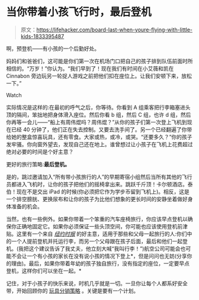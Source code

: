 # 当你带着小孩飞行时，最后登机

> 原文：<https://lifehacker.com/board-last-when-youre-flying-with-little-kids-1833395487>

啊，预登机——有小孩的一个后勤好处。

妈妈们和爸爸们，这可能是你们第一次在机场门口把自己的孩子排到队伍前面时所相信的。“万岁！”你认为。“我们早到了！现在我们有时间在小艾薇和凯在 Cinnabon 旁边玩另一轮捉人游戏之前把他们扣在座位上。让我们安顿下来，放松一下。”

Watch

实际情况是这样的:在最初的呼气之后，你等待。你看到 A 组乘客把行李箱塞进头顶的隔间，笨拙地把身体滑入座位。然后你看 b 组，然后 C 组，也许 d 组，然后你再等一会儿——“船上有周伟焜吗？周伟焜？”从你的孩子们第一次登上飞机到现在已经 40 分钟了，他们正在失去控制。又要去洗手间了。另一个已经翻遍了你带给她的整盒惊喜玩具，还有零食。大家或热，或冷，或哭。“还要多久？”你的孩子发牢骚。你向窗外望去，发现自己还在地上。谁曾想过让小孩子在飞机上花费超过绝对必要的时间是个好主意？

更好的旅行策略:**最后登机。**

是的，跳过邀请加入“所有带小孩旅行的人”的早期寄宿小组然后当所有其他的飞行员都进入飞机时，让你的孩子把他们的摇椅拿出来。跳跃千斤顶！卡尔顿酒店。泰伯！现在不是交出 iPad 的时候(你必须把它作为学步币留到飞机上)。相反，这是一个排空膀胱、更换尿布和让你的孩子为比他们想象的更长时间的安静坐着做好身体准备的机会。

当然，也有一些例外。如果你带着一个笨重的汽车座椅旅行，你应该早点登机以确保你正确地固定它。如果你必须保证一些头顶空间，你可能也应该使用登机前津贴。这里有一个来自 [*纽约时报*](https://www.nytimes.com/2019/03/13/smarter-living/32-tips-for-surviving-and-parenting-crying-babies-on-planes.html) 的好主意，适用于那些和父母一起旅行的人:你们中的一个人提前登机并托运行李，而另一个父母跟在孩子后面，最后和他们一起登机。(我把这个建议告诉了我丈夫，他立刻大喊“我叫行李！”)航空公司可能会也可能不会让一个有小孩的家长在没有说小孩的情况下登上*，但是问问也无妨(分享你的理由)。最后，如果你带着年幼的孩子独自旅行，没有指定的座位，一定要早点登机，这样你们可以坐在一起。*

记住，对于小孩子的快乐来说，时机几乎就是一切。一旦你让每个人都系好安全带，开始回顾你的 [玩具分销策略](https://offspring.lifehacker.com/surprise-your-kid-with-a-different-toy-every-hour-on-lo-1825938393) 。关键是要有一个计划。